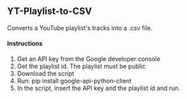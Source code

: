 ## YT-Playlist-to-CSV

Converts a YouTube playlist's tracks into a .csv file.

#### Instructions

1. Get an API key from the Google developer console
2. Get the playlist id. The playlist must be public
3. Download the script
4. Run: pip install google-api-python-client
5. In the script, insert the API key and the playlist id and run.
